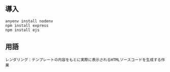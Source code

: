 ## 導入
``` 
anyenv install nodenv
npm install express
npm install ejs
```

## 用語
```
レンダリング：テンプレートの内容をもとに実際に表示されるHTMLソースコードを生成する作業
```
